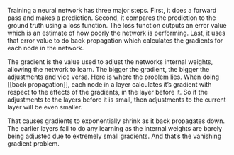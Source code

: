 Training a neural network has three major steps. First, it does a forward pass and makes a prediction. Second, it compares the prediction to the ground truth using a loss function. The loss function outputs an error value which is an estimate of how poorly the network is performing. Last, it uses that error value to do back propagation which calculates the gradients for each node in the network.

The gradient is the value used to adjust the networks internal weights, allowing the network to learn. The bigger the gradient, the bigger the adjustments and vice versa. Here is where the problem lies. When doing [[back propagation]], each node in a layer calculates it’s gradient with respect to the effects of the gradients, in the layer before it. So if the adjustments to the layers before it is small, then adjustments to the current layer will be even smaller.

That causes gradients to exponentially shrink as it back propagates down. The earlier layers fail to do any learning as the internal weights are barely being adjusted due to extremely small gradients. And that’s the vanishing gradient problem.